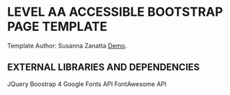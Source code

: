 # LEVEL AA ACCESSIBLE BOOTSTRAP PAGE TEMPLATE

Template Author: Susanna Zanatta
[Demo](https://susannazanatta.com/accessible-bootstrap-template).




## EXTERNAL LIBRARIES AND DEPENDENCIES

JQuery
Boostrap 4
Google Fonts API
FontAwesome API

